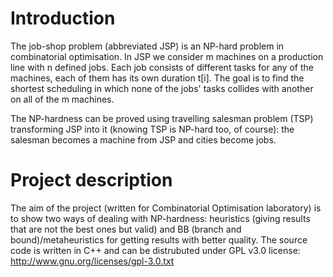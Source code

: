 Introduction
========
The job-shop problem (abbreviated JSP) is an NP-hard problem in combinatorial optimisation.
In JSP we consider m machines on a production line with n defined jobs. Each job consists of different tasks for any of the machines, each of them has its own duration t[i]. The goal is to find the shortest scheduling in which none of the jobs' tasks collides with another on all of the m machines.

The NP-hardness can be proved using travelling salesman problem (TSP) transforming JSP into it (knowing TSP is NP-hard too, of course): the salesman becomes a machine from JSP and cities become jobs.

Project description
========
The aim of the project (written for Combinatorial Optimisation laboratory) is to show two ways of dealing with NP-hardness: heuristics (giving results that are not the best ones but valid) and BB (branch and bound)/metaheuristics for getting results with better quality.
The source code is written in C++ and can be distrubuted under GPL v3.0 license: http://www.gnu.org/licenses/gpl-3.0.txt